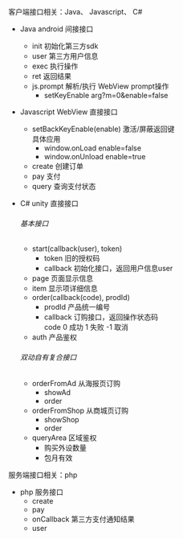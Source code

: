 客户端接口相关：Java、 Javascript、 C#
      
* Java android 间接接口
  - init 初始化第三方sdk
  - user 第三方用户信息
  - exec 执行操作
  - ret  返回结果
  - js.prompt 解析/执行 WebView prompt操作
    - setKeyEnable arg?m=0&enable=false
    

* Javascript WebView 直接接口
  - setBackKeyEnable(enable) 激活/屏蔽返回键  
    具体应用
      * window.onLoad enable=false
      * window.onUnload enable=true
  - create 创建订单
  - pay    支付
  - query  查询支付状态

* C# unity 直接接口
  ###### 基本接口
  - start(callback(user), token)
    + token 旧的授权码
    - callback 初始化接口，返回用户信息user
  - page  页面显示信息
  - item  显示项详细信息
  - order(callback(code), prodId)  
    + prodId 产品统一编号
    - callback 订购接口，返回操作状态码  
      code 0 成功 1 失败 -1 取消
  - auth 产品鉴权
  ###### 双动自有复合接口
  - orderFromAd 从海报页订购
    - showAd
    - order
  - orderFromShop 从商城页订购
    - showShop
    - order
  - queryArea 区域鉴权
    - 购买外设数量
    - 包月有效

服务端接口相关：php
* php 服务接口
  - create
  - pay
  - onCallback 第三方支付通知结果
  - user
